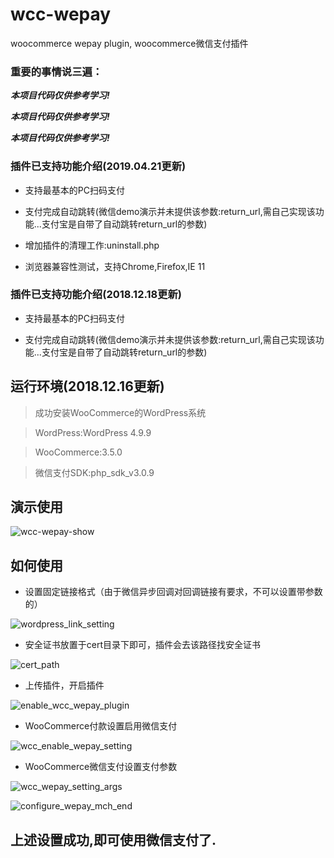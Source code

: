 # wcc-wepay

woocommerce wepay plugin, woocommerce微信支付插件

### 重要的事情说三遍：
***本项目代码仅供参考学习!***

***本项目代码仅供参考学习!***

***本项目代码仅供参考学习!***

### 插件已支持功能介绍(2019.04.21更新)

* 支持最基本的PC扫码支付

* 支付完成自动跳转(微信demo演示并未提供该参数:return_url,需自己实现该功能...支付宝是自带了自动跳转return_url的参数)

* 增加插件的清理工作:uninstall.php

* 浏览器兼容性测试，支持Chrome,Firefox,IE 11

### 插件已支持功能介绍(2018.12.18更新)

* 支持最基本的PC扫码支付

* 支付完成自动跳转(微信demo演示并未提供该参数:return_url,需自己实现该功能...支付宝是自带了自动跳转return_url的参数)

## 运行环境(2018.12.16更新)

> 成功安装WooCommerce的WordPress系统

> WordPress:WordPress 4.9.9

> WooCommerce:3.5.0

> 微信支付SDK:php_sdk_v3.0.9

## 演示使用

![wcc-wepay-show](https://user-images.githubusercontent.com/3973297/50052453-16599000-015f-11e9-80de-238bd8f167f7.gif)

## 如何使用

* 设置固定链接格式（由于微信异步回调对回调链接有要求，不可以设置带参数的）

![wordpress_link_setting](https://user-images.githubusercontent.com/3973297/50052429-e5795b00-015e-11e9-9202-388338e57cf7.png)

* 安全证书放置于cert目录下即可，插件会去该路径找安全证书

![cert_path](https://user-images.githubusercontent.com/3973297/50052434-ead6a580-015e-11e9-9b26-e816ad6852f0.png)

* 上传插件，开启插件

![enable_wcc_wepay_plugin](https://user-images.githubusercontent.com/3973297/50052435-f32ee080-015e-11e9-9bcb-6f09e44f3668.png)

* WooCommerce付款设置启用微信支付

![wcc_enable_wepay_setting](https://user-images.githubusercontent.com/3973297/50052439-fa55ee80-015e-11e9-8e4d-cded88e47b3d.png)

* WooCommerce微信支付设置支付参数

![wcc_wepay_setting_args](https://user-images.githubusercontent.com/3973297/50052441-fd50df00-015e-11e9-9678-251c10708823.png)

![configure_wepay_mch_end](https://user-images.githubusercontent.com/3973297/50052442-ff1aa280-015e-11e9-828d-83e3d2634156.png)

## 上述设置成功,即可使用微信支付了.

